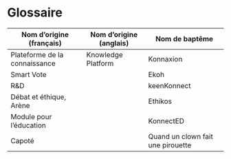 # Glossaire

| Nom d’origine (français) | Nom d’origine (anglais) | Nom de baptême |
| --- | --- | --- |
| Plateforme de la connaissance | Knowledge Platform | Konnaxion |
| Smart Vote |  | Ekoh |
| R&D |  | keenKonnect |
| Débat et éthique, Arène |  | Ethikos |
| Module pour l’éducation |  | KonnectED |
| Capoté |  | Quand un clown fait une pirouette |